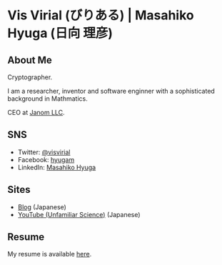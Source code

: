 Vis Virial (びりある) | Masahiko Hyuga (日向 理彦)
==================================================

About Me
--------

Cryptographer.

I am a researcher, inventor and software enginner with a sophisticated background in Mathmatics.

CEO at [Janom LLC](https://janom.co.jp/).

SNS
---

- Twitter: [@visvirial](https://twitter.com/visvirial)
- Facebook: [hyugam](https://www.facebook.com/hyugam/)
- LinkedIn: [Masahiko Hyuga](https://www.linkedin.com/in/masahiko-hyuga-2a51b2a5/)

Sites
-----

- [Blog](https://blog.visvirial.com/) (Japanese)
- [YouTube (Unfamiliar Science)](https://www.youtube.com/channel/UCpIZb3ER2bYR5yGjvptrmpA) (Japanese)

Resume
------

My resume is available [here](https://gist.github.com/visvirial/f5e434a2b7f4d90bd5bcbd2572b0a9c1).



